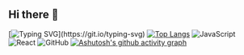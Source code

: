 ## Hi there 👋

[![Typing SVG](https://readme-typing-svg.demolab.com/?lines=I+am+a+full-stack+engineer.;I+love+solving+complex+problems.;Coding+is+my+passion!)](https://git.io/typing-svg)
[![Top Langs](https://github-readme-stats.vercel.app/api/top-langs/?username=danielxfeng&layout=compact)](https://github.com/anuraghazra/github-readme-stats)
![JavaScript](https://img.shields.io/badge/Code-JavaScript-yellow?style=flat-square&logo=javascript)
![React](https://img.shields.io/badge/React-blue?style=flat-square&logo=react)
![GitHub](https://img.shields.io/badge/GitHub-100%25-brightgreen)
[![Ashutosh's github activity graph](https://github-readme-activity-graph.cyclic.app/graph?username=danielxfeng&bg_color=ffffff&color=037ffb&line=737373&point=1d1d1d&area=true)](https://github.com/ashutosh00710/github-readme-activity-graph)




<!--
**danielxfeng/danielxfeng** is a ✨ _special_ ✨ repository because its `README.md` (this file) appears on your GitHub profile.

Here are some ideas to get you started:

- 🔭 I’m currently working on ...
- 🌱 I’m currently learning ...
- 👯 I’m looking to collaborate on ...
- 🤔 I’m looking for help with ...
- 💬 Ask me about ...
- 📫 How to reach me: ...
- 😄 Pronouns: ...
- ⚡ Fun fact: ...
-->
